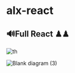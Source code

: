 # alx-react
## 🔊Full React ♟♟


![th](https://github.com/user-attachments/assets/56b5611f-2ba8-48ad-aeba-be0463978f51)




![Blank diagram (3)](https://github.com/user-attachments/assets/fd0304fa-aee0-4eca-acda-01b58b7b32c1)
